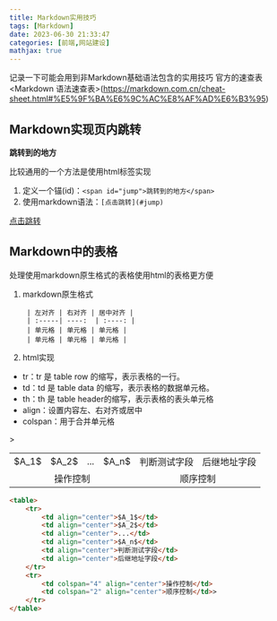 ```yaml
---
title: Markdown实用技巧
tags: [Markdown]
date: 2023-06-30 21:33:47
categories: [前端,网站建设]
mathjax: true
---
```


记录一下可能会用到非Markdown基础语法包含的实用技巧
官方的速查表<Markdown 语法速查表>(https://markdown.com.cn/cheat-sheet.html#%E5%9F%BA%E6%9C%AC%E8%AF%AD%E6%B3%95)

<!-- more -->
## Markdown实现页内跳转
<span id="jump">**跳转到的地方**</span>

比较通用的一个方法是使用html标签实现
1. 定义一个锚(id)：```<span id="jump">跳转到的地方</span>```
2. 使用markdown语法：```[点击跳转](#jump)```

[点击跳转](#jump)

## Markdown中的表格

处理使用markdown原生格式的表格使用html的表格更方便
1. markdown原生格式
   ```
    | 左对齐 | 右对齐 | 居中对齐 |
    | :-----| ----:  | :----: |
    | 单元格 | 单元格 | 单元格 |
    | 单元格 | 单元格 | 单元格 |
   ```

2. html实现

- tr：tr 是 table row 的缩写，表示表格的一行。
- td：td 是 table data 的缩写，表示表格的数据单元格。
- th：th 是 table header的缩写，表示表格的表头单元格
- align：设置内容左、右对齐或居中
- colspan：用于合并单元格

<table>
    <tr>
        <td align="center">$A_1$</td>
        <td align="center">$A_2$</td>
        <td align="center">...</td>
        <td align="center">$A_n$</td>
        <td align="center">判断测试字段</td>
        <td align="center">后继地址字段</td>
    </tr>
    <tr>
        <td colspan="4" align="center">操作控制</td>
        <td colspan="2" align="center">顺序控制</td>>
    </tr>
</table>

``` html
<table>
    <tr>
        <td align="center">$A_1$</td>
        <td align="center">$A_2$</td>
        <td align="center">...</td>
        <td align="center">$A_n$</td>
        <td align="center">判断测试字段</td>
        <td align="center">后继地址字段</td>
    </tr>
    <tr>
        <td colspan="4" align="center">操作控制</td>
        <td colspan="2" align="center">顺序控制</td>>
    </tr>
</table>
```

